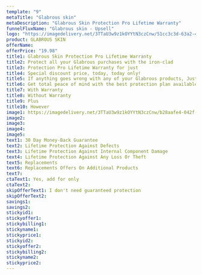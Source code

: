 ```yaml
---
template: "9"
metaTitle: "Glabrous skin"
metaDescription: "Glabrous Skin Protection Pro Lifetime Warranty"
funnelFluxName: "Glabrous skin - Upsell"
logo: "https://imagedelivery.net/3TTaU3w9z1kOYYtN3czCnw/51cc3c3d-63a2-4a6c-c06d-2815136d4b00/public"
product: GLABROUS SKIN
offerName: 
offerPrice: "19.98"
title1: Glabrous Skin Protection Pro Lifetime Warranty
title2: Protect all your Glabrous purchases with the iron-clad
title3: Protection Pro Lifetime Warranty for just
title4: Special discount price, today, today only!
title5: If anything goes wrong with any of your Glabrous products, Just return it to us for an instant replacement, 100% hassle-free, no questions asked.
title6: Get total peace of mind with the best protection plan available!
title7: With Warranty
title8: Without Warranty
title9: Plus
title10: However
image1: https://imagedelivery.net/3TTaU3w9z1kOYYtN3czCnw/b28aafe4-042f-4616-85f7-5c658f5f9400/public
image2: 
image3: 
image4:
image5:
text1: 30 Day Money-Back Guarantee
text2: Lifetime Protection Against Defects
text3: Lifetime Protection Against Internal Component Damage
text4: Lifetime Protection Against Any Loss Or Theft
text5: Replacements
text6: Replacements Offers On Additional Products
text7: 
ctaText1: Yes, add for only
ctaText2: 
skipOfferText1: I don't need guaranteed protection
skipOfferText2: 
savings1: 
savings2: 
stickyid1: 
stickyoffer1: 
stickybilling1: 
stickyname1: 
stickyprice1: 
stickyid2: 
stickyoffer2: 
stickybilling2: 
stickyname2: 
stickyprice2: 
---
```


